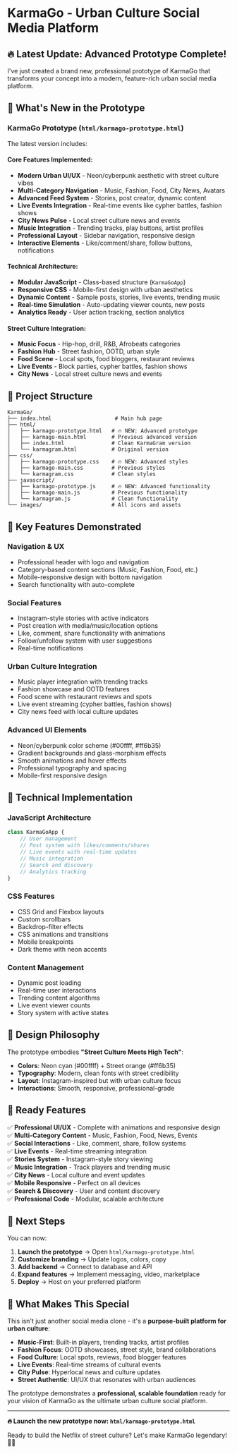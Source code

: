 # KarmaGo - Urban Culture Social Media Platform

## 🔥 Latest Update: Advanced Prototype Complete!

I've just created a brand new, professional prototype of KarmaGo that transforms your concept into a modern, feature-rich urban social media platform.

## 🚀 What's New in the Prototype

### **KarmaGo Prototype** (`html/karmago-prototype.html`)
The latest version includes:

#### **Core Features Implemented:**
- **Modern Urban UI/UX** - Neon/cyberpunk aesthetic with street culture vibes
- **Multi-Category Navigation** - Music, Fashion, Food, City News, Avatars
- **Advanced Feed System** - Stories, post creator, dynamic content
- **Live Events Integration** - Real-time events like cypher battles, fashion shows
- **City News Pulse** - Local street culture news and events
- **Music Integration** - Trending tracks, play buttons, artist profiles
- **Professional Layout** - Sidebar navigation, responsive design
- **Interactive Elements** - Like/comment/share, follow buttons, notifications

#### **Technical Architecture:**
- **Modular JavaScript** - Class-based structure (`KarmaGoApp`)
- **Responsive CSS** - Mobile-first design with urban aesthetics
- **Dynamic Content** - Sample posts, stories, live events, trending music
- **Real-time Simulation** - Auto-updating viewer counts, new posts
- **Analytics Ready** - User action tracking, section analytics

#### **Street Culture Integration:**
- **Music Focus** - Hip-hop, drill, R&B, Afrobeats categories
- **Fashion Hub** - Street fashion, OOTD, urban style
- **Food Scene** - Local spots, food bloggers, restaurant reviews
- **Live Events** - Block parties, cypher battles, fashion shows
- **City News** - Local street culture news and events

## 📁 Project Structure

```
KarmaGo/
├── index.html                    # Main hub page
├── html/
│   ├── karmago-prototype.html   # 🔥 NEW: Advanced prototype
│   ├── karmago-main.html        # Previous advanced version
│   ├── index.html               # Clean KarmaGram version
│   └── karmagram.html           # Original version
├── css/
│   ├── karmago-prototype.css    # 🔥 NEW: Advanced styles
│   ├── karmago-main.css         # Previous styles
│   └── karmagram.css            # Clean styles
├── javascript/
│   ├── karmago-prototype.js     # 🔥 NEW: Advanced functionality
│   ├── karmago-main.js          # Previous functionality
│   └── karmagram.js             # Clean functionality
└── images/                      # All icons and assets
```

## 🎯 Key Features Demonstrated

### **Navigation & UX**
- Professional header with logo and navigation
- Category-based content sections (Music, Fashion, Food, etc.)
- Mobile-responsive design with bottom navigation
- Search functionality with auto-complete

### **Social Features**
- Instagram-style stories with active indicators
- Post creation with media/music/location options
- Like, comment, share functionality with animations
- Follow/unfollow system with user suggestions
- Real-time notifications

### **Urban Culture Integration**
- Music player integration with trending tracks
- Fashion showcase and OOTD features
- Food scene with restaurant reviews and spots
- Live event streaming (cypher battles, fashion shows)
- City news feed with local culture updates

### **Advanced UI Elements**
- Neon/cyberpunk color scheme (#00ffff, #ff6b35)
- Gradient backgrounds and glass-morphism effects
- Smooth animations and hover effects
- Professional typography and spacing
- Mobile-first responsive design

## 🔧 Technical Implementation

### **JavaScript Architecture**
```javascript
class KarmaGoApp {
    // User management
    // Post system with likes/comments/shares
    // Live events with real-time updates
    // Music integration
    // Search and discovery
    // Analytics tracking
}
```

### **CSS Features**
- CSS Grid and Flexbox layouts
- Custom scrollbars
- Backdrop-filter effects
- CSS animations and transitions
- Mobile breakpoints
- Dark theme with neon accents

### **Content Management**
- Dynamic post loading
- Real-time user interactions
- Trending content algorithms
- Live event viewer counts
- Story system with active states

## 🎨 Design Philosophy

The prototype embodies **"Street Culture Meets High Tech"**:
- **Colors**: Neon cyan (#00ffff) + Street orange (#ff6b35)
- **Typography**: Modern, clean fonts with street credibility
- **Layout**: Instagram-inspired but with urban culture focus
- **Interactions**: Smooth, responsive, professional-grade

## 🚀 Ready Features

✅ **Professional UI/UX** - Complete with animations and responsive design  
✅ **Multi-Category Content** - Music, Fashion, Food, News, Events  
✅ **Social Interactions** - Like, comment, share, follow systems  
✅ **Live Events** - Real-time streaming integration  
✅ **Stories System** - Instagram-style story viewing  
✅ **Music Integration** - Track players and trending music  
✅ **City News** - Local culture and event updates  
✅ **Mobile Responsive** - Perfect on all devices  
✅ **Search & Discovery** - User and content discovery  
✅ **Professional Code** - Modular, scalable architecture  

## 🔮 Next Steps

You can now:

1. **Launch the prototype** → Open `html/karmago-prototype.html`
2. **Customize branding** → Update logos, colors, copy
3. **Add backend** → Connect to database and API
4. **Expand features** → Implement messaging, video, marketplace
5. **Deploy** → Host on your preferred platform

## 🎯 What Makes This Special

This isn't just another social media clone - it's a **purpose-built platform for urban culture**:

- **Music-First**: Built-in players, trending tracks, artist profiles
- **Fashion Focus**: OOTD showcases, street style, brand collaborations
- **Food Culture**: Local spots, reviews, food blogger features  
- **Live Events**: Real-time streams of cultural events
- **City Pulse**: Hyperlocal news and culture updates
- **Street Authentic**: UI/UX that resonates with urban audiences

The prototype demonstrates a **professional, scalable foundation** ready for your vision of KarmaGo as the ultimate urban culture social platform.

---

**🔥 Launch the new prototype now: `html/karmago-prototype.html`**

Ready to build the Netflix of street culture? Let's make KarmaGo legendary! 🌆✨
